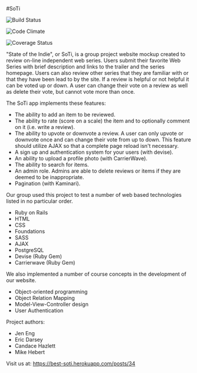 #SoTi

![Build Status](https://codeship.com/projects/1807a240-dcba-0133-b80a-760a1f8f56cd/status?branch=master)

![Code Climate](https://codeclimate.com/github/pablo-honeybear/SoTi.png)

![Coverage Status](https://coveralls.io/repos/pablo-honeybear/SoTi/badge.png)

"State of the Indie", or SoTi, is a group project website mockup created to review on-line independent web series. Users submit their favorite Web Series with brief description and links to the trailer and the series homepage. Users can also review other series that they are familiar with or that they have been lead to by the site. If a review is helpful or not helpful it can be voted up or down. A user can change their vote on a review as well as delete their vote, but cannot vote more than once.

The SoTi app implements these features:
 - The ability to add an item to be reviewed.
 - The ability to rate (score on a scale) the item and to optionally comment on it (i.e. write a review).
 - The ability to upvote or downvote a review. A user can only upvote or downvote once and can change their vote from up to down. This feature should utilize AJAX so that a complete page reload isn't necessary.
 - A sign up and authentication system for your users (with devise).
 - An ability to upload a profile photo (with CarrierWave).
 - The ability to search for items.
 - An admin role. Admins are able to delete reviews or items if they are deemed to be inappropriate.
 - Pagination (with Kaminari).

Our group used this project to test a number of web based technologies listed in no particular order.
- Ruby on Rails
- HTML
- CSS
- Foundations
- SASS
- AJAX
- PostgreSQL
- Devise (Ruby Gem)
- Carrierwave (Ruby Gem)

We also implemented a number of course concepts in the development of our website.
- Object-oriented programming
- Object Relation Mapping
- Model-View-Controller design
- User Authentication

Project authors: 
- Jen Eng
- Eric Darsey
- Candace Hazlett
- Mike Hebert

Visit us at: https://best-soti.herokuapp.com/posts/34
